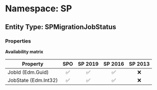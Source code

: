# Namespace: SP

## Entity Type: SPMigrationJobStatus

### Properties

**Availability matrix**

Property | SPO | SP 2019 | SP 2016 | SP 2013
----------|:---:|:-------:|:-------:|:-------:
JobId (Edm.Guid) | ✅ | ✅ | ✅ | ❌
JobState (Edm.Int32) | ✅ | ✅ | ✅ | ❌